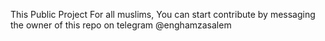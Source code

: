 This Public Project For all muslims, You can start contribute by messaging the owner of this repo on telegram @enghamzasalem 
